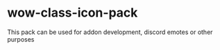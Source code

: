# wow-class-icon-pack

This pack can be used for addon development, discord emotes or other purposes
